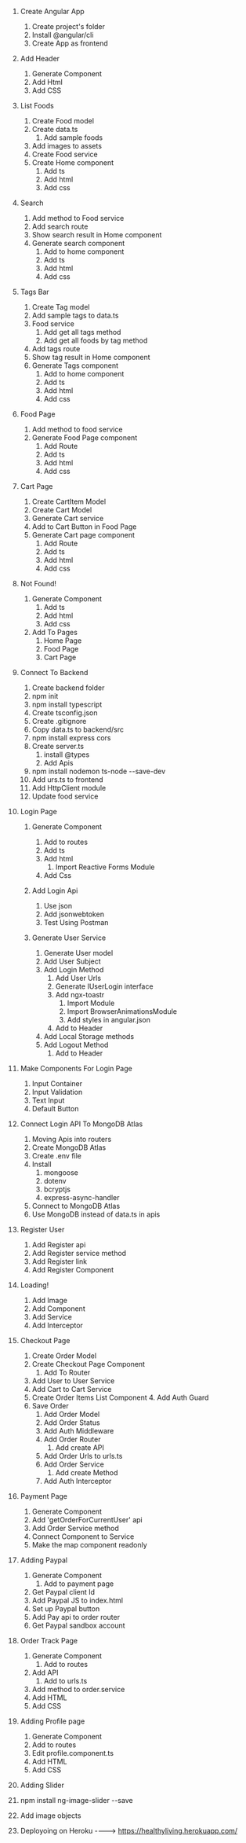 1. Create Angular App

   1. Create project's folder
   2. Install @angular/cli
   3. Create App as frontend

2. Add Header

   1. Generate Component
   2. Add Html
   3. Add CSS

3. List Foods

   1. Create Food model
   2. Create data.ts
      1. Add sample foods
   3. Add images to assets
   4. Create Food service
   5. Create Home component
      1. Add ts
      2. Add html
      3. Add css

4. Search
   1. Add method to Food service
   2. Add search route
   3. Show search result in Home component
   4. Generate search component
      1. Add to home component
      2. Add ts
      3. Add html
      4. Add css
5. Tags Bar
   1. Create Tag model
   2. Add sample tags to data.ts
   3. Food service
      1. Add get all tags method
      2. Add get all foods by tag method
   4. Add tags route
   5. Show tag result in Home component
   6. Generate Tags component
      1. Add to home component
      2. Add ts
      3. Add html
      4. Add css
6. Food Page

   1. Add method to food service
   2. Generate Food Page component
      1. Add Route
      2. Add ts
      3. Add html
      4. Add css

7. Cart Page

   1. Create CartItem Model
   2. Create Cart Model
   3. Generate Cart service
   4. Add to Cart Button in Food Page
   5. Generate Cart page component
      1. Add Route
      2. Add ts
      3. Add html
      4. Add css

8. Not Found!

   1. Generate Component
      1. Add ts
      2. Add html
      3. Add css
   2. Add To Pages
      1. Home Page
      2. Food Page
      3. Cart Page

9. Connect To Backend

   1. Create backend folder
   2. npm init
   3. npm install typescript
   4. Create tsconfig.json
   5. Create .gitignore
   6. Copy data.ts to backend/src
   7. npm install express cors
   8. Create server.ts
      1. install @types
      2. Add Apis
   9. npm install nodemon ts-node --save-dev
   10. Add urs.ts to frontend
   11. Add HttpClient module
   12. Update food service

10. Login Page

    1. Generate Component
       1. Add to routes
       2. Add ts
       3. Add html
          1. Import Reactive Forms Module
       4. Add Css
    2. Add Login Api

       1. Use json
       2. Add jsonwebtoken
       3. Test Using Postman

    3. Generate User Service
       1. Generate User model
       2. Add User Subject
       3. Add Login Method
          1. Add User Urls
          2. Generate IUserLogin interface
          3. Add ngx-toastr
             1. Import Module
             2. Import BrowserAnimationsModule
             3. Add styles in angular.json
          4. Add to Header
       4. Add Local Storage methods
       5. Add Logout Method
          1. Add to Header

11. Make Components For Login Page

    1. Input Container
    2. Input Validation
    3. Text Input
    4. Default Button

12. Connect Login API To MongoDB Atlas

    1. Moving Apis into routers
    2. Create MongoDB Atlas
    3. Create .env file
    4. Install
       1. mongoose
       2. dotenv
       3. bcryptjs
       4. express-async-handler
    5. Connect to MongoDB Atlas
    6. Use MongoDB instead of data.ts in apis

13. Register User

    1. Add Register api
    2. Add Register service method
    3. Add Register link
    4. Add Register Component

14. Loading!

    1. Add Image
    2. Add Component
    3. Add Service
    4. Add Interceptor

15. Checkout Page

    1. Create Order Model
    2. Create Checkout Page Component
       1. Add To Router
    3. Add User to User Service
    4. Add Cart to Cart Service
    5. Create Order Items List Component 4. Add Auth Guard
    6. Save Order
       1. Add Order Model
       2. Add Order Status
       3. Add Auth Middleware
       4. Add Order Router
          1. Add create API
       5. Add Order Urls to urls.ts
       6. Add Order Service
          1. Add create Method
       7. Add Auth Interceptor

16. Payment Page

    1. Generate Component
    2. Add 'getOrderForCurrentUser' api
    3. Add Order Service method
    4. Connect Component to Service
    5. Make the map component readonly

17. Adding Paypal

    1. Generate Component
       1. Add to payment page
    2. Get Paypal client Id
    3. Add Paypal JS to index.html
    4. Set up Paypal button
    5. Add Pay api to order router
    6. Get Paypal sandbox account

18. Order Track Page

    1. Generate Component
       1. Add to routes
    2. Add API
       1. Add to urls.ts
    3. Add method to order.service
    4. Add HTML
    5. Add CSS

19. Adding Profile page

    1. Generate Component
    1. Add to routes
    1. Edit profile.component.ts
    1. Add HTML
    1. Add CSS

20. Adding Slider
21. npm install ng-image-slider --save
22. Add image objects

23. Deployoing on Heroku ----> https://healthyliving.herokuapp.com/
